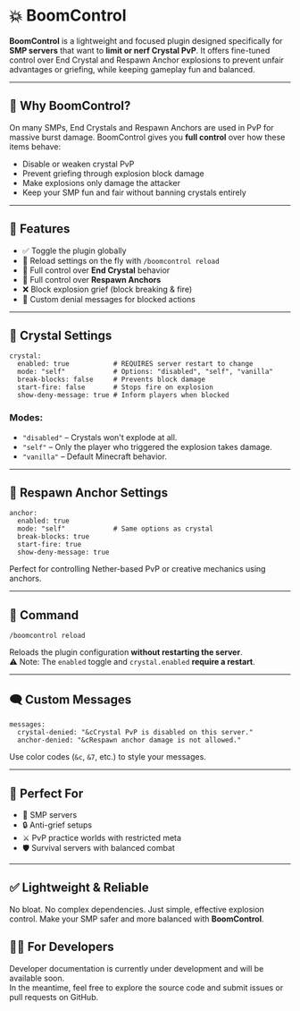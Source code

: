 # 💥 BoomControl

**BoomControl** is a lightweight and focused plugin designed specifically for **SMP servers** that want to **limit or nerf Crystal PvP**. It offers fine-tuned control over End Crystal and Respawn Anchor explosions to prevent unfair advantages or griefing, while keeping gameplay fun and balanced.

- - -

## 🎯 Why BoomControl?

On many SMPs, End Crystals and Respawn Anchors are used in PvP for massive burst damage. BoomControl gives you **full control** over how these items behave:

*   Disable or weaken crystal PvP
*   Prevent griefing through explosion block damage
*   Make explosions only damage the attacker
*   Keep your SMP fun and fair without banning crystals entirely

- - -

## 🔧 Features

*   ✅ Toggle the plugin globally
*   🔄 Reload settings on the fly with `/boomcontrol reload`
*   🧨 Full control over **End Crystal** behavior
*   🌋 Full control over **Respawn Anchors**
*   ❌ Block explosion grief (block breaking & fire)
*   📢 Custom denial messages for blocked actions

- - -

## 🧨 Crystal Settings

```
crystal:
  enabled: true           # REQUIRES server restart to change
  mode: "self"            # Options: "disabled", "self", "vanilla"
  break-blocks: false     # Prevents block damage
  start-fire: false       # Stops fire on explosion
  show-deny-message: true # Inform players when blocked
```

### Modes:

*   `"disabled"` – Crystals won't explode at all.
*   `"self"` – Only the player who triggered the explosion takes damage.
*   `"vanilla"` – Default Minecraft behavior.

- - -

## 🌋 Respawn Anchor Settings

```
anchor:
  enabled: true
  mode: "self"            # Same options as crystal
  break-blocks: true
  start-fire: true
  show-deny-message: true
```

Perfect for controlling Nether-based PvP or creative mechanics using anchors.

- - -

## 🔄 Command

```
/boomcontrol reload
```

Reloads the plugin configuration **without restarting the server**.  
⚠️ Note: The `enabled` toggle and `crystal.enabled` **require a restart**.

- - -

## 🗨️ Custom Messages

```
messages:
  crystal-denied: "&cCrystal PvP is disabled on this server."
  anchor-denied: "&cRespawn anchor damage is not allowed."
```

Use color codes (`&c`, `&7`, etc.) to style your messages.

- - -

## 🧠 Perfect For

*   🏰 SMP servers
*   🔒 Anti-grief setups
*   ⚔️ PvP practice worlds with restricted meta
*   🛡️ Survival servers with balanced combat

- - -

## ✅ Lightweight & Reliable

No bloat. No complex dependencies. Just simple, effective explosion control.
Make your SMP safer and more balanced with **BoomControl**.

## 👷🏻 For Developers

Developer documentation is currently under development and will be available soon.  
In the meantime, feel free to explore the source code and submit issues or pull requests on GitHub.
